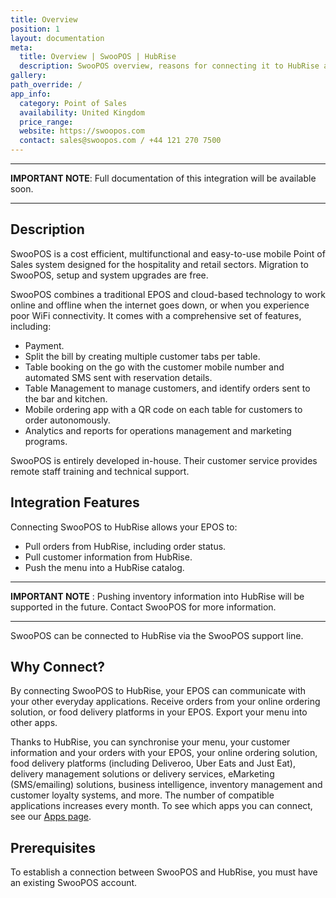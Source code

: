 ```yaml
---
title: Overview
position: 1
layout: documentation
meta:
  title: Overview | SwooPOS | HubRise
  description: SwooPOS overview, reasons for connecting it to HubRise and summary of integrated features. Synchronise data between your EPOS and your apps.
gallery:
path_override: /
app_info:
  category: Point of Sales
  availability: United Kingdom
  price_range:
  website: https://swoopos.com
  contact: sales@swoopos.com / +44 121 270 7500
---
```


---

**IMPORTANT NOTE**: Full documentation of this integration will be available soon.

---

## Description

SwooPOS is a cost efficient, multifunctional and easy-to-use mobile Point of Sales system designed for the hospitality and retail sectors. Migration to SwooPOS, setup and system upgrades are free.

SwooPOS combines a traditional EPOS and cloud-based technology to work online and offline when the internet goes down, or when you experience poor WiFi connectivity. It comes with a comprehensive set of features, including:

- Payment.
- Split the bill by creating multiple customer tabs per table.
- Table booking on the go with the customer mobile number and automated SMS sent with reservation details.
- Table Management to manage customers, and identify orders sent to the bar and kitchen.
- Mobile ordering app with a QR code on each table for customers to order autonomously.
- Analytics and reports for operations management and marketing programs.

SwooPOS is entirely developed in-house. Their customer service provides remote staff training and technical support.

## Integration Features

Connecting SwooPOS to HubRise allows your EPOS to:

- Pull orders from HubRise, including order status.
- Pull customer information from HubRise.
- Push the menu into a HubRise catalog.

---

**IMPORTANT NOTE** : Pushing inventory information into HubRise will be supported in the future. Contact SwooPOS for more information.

---

SwooPOS can be connected to HubRise via the SwooPOS support line.

## Why Connect?

By connecting SwooPOS to HubRise, your EPOS can communicate with your other everyday applications. Receive orders from your online ordering solution, or food delivery platforms in your EPOS. Export your menu into other apps.

Thanks to HubRise, you can synchronise your menu, your customer information and your orders with your EPOS, your online ordering solution, food delivery platforms (including Deliveroo, Uber Eats and Just Eat), delivery management solutions or delivery services, eMarketing (SMS/emailing) solutions, business intelligence, inventory management and customer loyalty systems, and more. The number of compatible applications increases every month. To see which apps you can connect, see our [Apps page](/apps).

## Prerequisites

To establish a connection between SwooPOS and HubRise, you must have an existing SwooPOS account.

